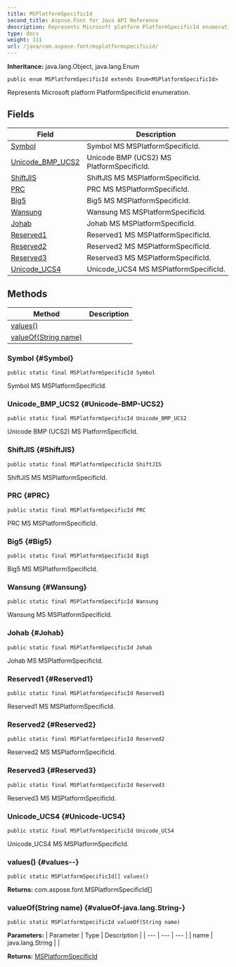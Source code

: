 ```yaml
---
title: MSPlatformSpecificId
second_title: Aspose.Font for Java API Reference
description: Represents Microsoft platform PlatformSpecificId enumeration.
type: docs
weight: 111
url: /java/com.aspose.font/msplatformspecificid/
---
```

**Inheritance:**
java.lang.Object, java.lang.Enum
```
public enum MSPlatformSpecificId extends Enum<MSPlatformSpecificId>
```

Represents Microsoft platform PlatformSpecificId enumeration.
## Fields

| Field | Description |
| --- | --- |
| [Symbol](#Symbol) | Symbol MS MSPlatformSpecificId. |
| [Unicode_BMP_UCS2](#Unicode-BMP-UCS2) | Unicode BMP (UCS2) MS PlatformSpecificId. |
| [ShiftJIS](#ShiftJIS) | ShiftJIS MS MSPlatformSpecificId. |
| [PRC](#PRC) | PRC MS MSPlatformSpecificId. |
| [Big5](#Big5) | Big5 MS MSPlatformSpecificId. |
| [Wansung](#Wansung) | Wansung MS MSPlatformSpecificId. |
| [Johab](#Johab) | Johab MS MSPlatformSpecificId. |
| [Reserved1](#Reserved1) | Reserved1 MS MSPlatformSpecificId. |
| [Reserved2](#Reserved2) | Reserved2 MS MSPlatformSpecificId. |
| [Reserved3](#Reserved3) | Reserved3 MS MSPlatformSpecificId. |
| [Unicode_UCS4](#Unicode-UCS4) | Unicode\_UCS4 MS MSPlatformSpecificId. |
## Methods

| Method | Description |
| --- | --- |
| [values()](#values--) |  |
| [valueOf(String name)](#valueOf-java.lang.String-) |  |
### Symbol {#Symbol}
```
public static final MSPlatformSpecificId Symbol
```


Symbol MS MSPlatformSpecificId.

### Unicode_BMP_UCS2 {#Unicode-BMP-UCS2}
```
public static final MSPlatformSpecificId Unicode_BMP_UCS2
```


Unicode BMP (UCS2) MS PlatformSpecificId.

### ShiftJIS {#ShiftJIS}
```
public static final MSPlatformSpecificId ShiftJIS
```


ShiftJIS MS MSPlatformSpecificId.

### PRC {#PRC}
```
public static final MSPlatformSpecificId PRC
```


PRC MS MSPlatformSpecificId.

### Big5 {#Big5}
```
public static final MSPlatformSpecificId Big5
```


Big5 MS MSPlatformSpecificId.

### Wansung {#Wansung}
```
public static final MSPlatformSpecificId Wansung
```


Wansung MS MSPlatformSpecificId.

### Johab {#Johab}
```
public static final MSPlatformSpecificId Johab
```


Johab MS MSPlatformSpecificId.

### Reserved1 {#Reserved1}
```
public static final MSPlatformSpecificId Reserved1
```


Reserved1 MS MSPlatformSpecificId.

### Reserved2 {#Reserved2}
```
public static final MSPlatformSpecificId Reserved2
```


Reserved2 MS MSPlatformSpecificId.

### Reserved3 {#Reserved3}
```
public static final MSPlatformSpecificId Reserved3
```


Reserved3 MS MSPlatformSpecificId.

### Unicode_UCS4 {#Unicode-UCS4}
```
public static final MSPlatformSpecificId Unicode_UCS4
```


Unicode\_UCS4 MS MSPlatformSpecificId.

### values() {#values--}
```
public static MSPlatformSpecificId[] values()
```




**Returns:**
com.aspose.font.MSPlatformSpecificId[]
### valueOf(String name) {#valueOf-java.lang.String-}
```
public static MSPlatformSpecificId valueOf(String name)
```




**Parameters:**
| Parameter | Type | Description |
| --- | --- | --- |
| name | java.lang.String |  |

**Returns:**
[MSPlatformSpecificId](../../com.aspose.font/msplatformspecificid)
